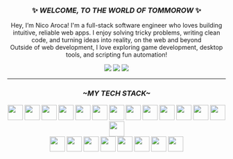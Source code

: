 <h3 align="center" style="italic"> ✨ <em>WELCOME, TO THE WORLD OF TOMMOROW</em> ✨ </h3>
<!-- Why do you always say it like that? -->

<p align="center">
      Hey, I’m Nico Aroca! I'm a full-stack software engineer who loves building intuitive, reliable web apps. I enjoy solving tricky problems, writing clean code, and turning ideas into reality, on the web and beyond
      <br/>
      Outside of web development, I love exploring game development, desktop tools, and scripting fun automation!

</p>


<div align="center">

[<img src="https://img.shields.io/badge/LinkedIn-0077B5?style=for-the-badge&logo=linkedin&logoColor=white">](https://www.linkedin.com/in/nicoaroca12/)
[<img src="https://img.shields.io/badge/Portfolio-255E63?style=for-the-badge&logo=About.me&logoColor=white">](https://nicoaroca.dev)
[<img src="https://img.shields.io/badge/Gmail-D14836?style=for-the-badge&logo=gmail&logoColor=white">](mailto:nicoaroca.isworking@gmail.com)

</div>

___

<h3 align="center"><em>~MY TECH STACK~</em></h2>

<p align="center">
  <img height="35" src="https://skillicons.dev/icons?i=javascript" />
  <img height="35" src="https://skillicons.dev/icons?i=typescript" />
  <img height="35" src="https://skillicons.dev/icons?i=css" />
  <img height="35" src="https://skillicons.dev/icons?i=html" />
  <img height="35" src="https://skillicons.dev/icons?i=scss" />
  <img height="35" src="https://skillicons.dev/icons?i=tailwind" />
  <img height="35" src="https://skillicons.dev/icons?i=react" />
  <img height="35" src="https://skillicons.dev/icons?i=nextjs" />
  <img height="35" src="https://skillicons.dev/icons?i=nodejs" />
  <img height="35" src="https://skillicons.dev/icons?i=express" />
  <img height="35" src="https://skillicons.dev/icons?i=postgresql" />
  <img height="35" src="https://skillicons.dev/icons?i=mongodb" />
  <img height="35" src="https://skillicons.dev/icons?i=net" />
  <img height="35" src="https://skillicons.dev/icons?i=cs" />
  <br/>
  <img height="35" src="https://skillicons.dev/icons?i=cpp" />
  <img height="35" src="https://skillicons.dev/icons?i=c" />
  <img height="35" src="https://skillicons.dev/icons?i=python" />
  <img height="35" src="https://skillicons.dev/icons?i=bash" />
  <img height="35" src="https://skillicons.dev/icons?i=vscodium" />
  <img height="35" src="https://skillicons.dev/icons?i=rider" />
  <img height="35" src="https://skillicons.dev/icons?i=figma" />
  <img height="35" src="https://skillicons.dev/icons?i=linux" />

 
<!--     <img src="https://skillicons.dev/icons?i=javascript,typescript,css,html,scss,tailwind,react,nextjs,nodejs,express,postgresql,mongodb,net,cs" /> 
	<br/>
    <img src="https://skillicons.dev/icons?i=cpp,c,python,bash,vscodium,rider,figma,linux" /> -->
</p>


<!-- <div >
	<code><img width="40" src="https://user-images.githubusercontent.com/25181517/192108372-f71d70ac-7ae6-4c0d-8395-51d8870c2ef0.png" alt="Git" title="Git"/></code>
	<code><img width="40" src="https://user-images.githubusercontent.com/25181517/192158954-f88b5814-d510-4564-b285-dff7d6400dad.png" alt="HTML" title="HTML"/></code>
	<code><img width="40" src="https://user-images.githubusercontent.com/25181517/183898674-75a4a1b1-f960-4ea9-abcb-637170a00a75.png" alt="CSS" title="CSS"/></code>
	<code><img width="40" src="https://user-images.githubusercontent.com/25181517/192158956-48192682-23d5-4bfc-9dfb-6511ade346bc.png" alt="Sass" title="Sass"/></code>
	<code><img width="40" src="https://user-images.githubusercontent.com/25181517/117447155-6a868a00-af3d-11eb-9cfe-245df15c9f3f.png" alt="JavaScript" title="JavaScript"/></code>
	<code><img width="40" src="https://user-images.githubusercontent.com/25181517/183897015-94a058a6-b86e-4e42-a37f-bf92061753e5.png" alt="React" title="React"/></code>
	<code><img width="40" src="https://user-images.githubusercontent.com/25181517/183568594-85e280a7-0d7e-4d1a-9028-c8c2209e073c.png" alt="Node.js" title="Node.js"/></code>
	<code><img width="40" src="https://user-images.githubusercontent.com/25181517/183859966-a3462d8d-1bc7-4880-b353-e2cbed900ed6.png" alt="Express" title="Express"/></code>
	<code><img width="40" src="https://user-images.githubusercontent.com/25181517/192106070-46255bcf-65e6-4c6b-a296-bf8d0d8fb2a7.png" alt="C" title="C"/></code>
	<code><img width="40" src="https://user-images.githubusercontent.com/25181517/192106073-90fffafe-3562-4ff9-a37e-c77a2da0ff58.png" alt="C++" title="C++"/></code>
	<code><img width="40" src="https://user-images.githubusercontent.com/25181517/183423507-c056a6f9-1ba8-4312-a350-19bcbc5a8697.png" alt="Python" title="Python"/></code>
	<code><img width="40" src="https://user-images.githubusercontent.com/25181517/117208740-bfb78400-adf5-11eb-97bb-09072b6bedfc.png" alt="PostgreSQL" title="PostgreSQL"/></code>
	<code><img width="40" src="https://github.com/marwin1991/profile-technology-icons/assets/76662862/2481dc48-be6b-4ebb-9e8c-3b957efe69fa" alt="Linux" title="Linux"/></code>
	<code><img width="40" src="https://user-images.githubusercontent.com/25181517/186884156-e63da389-f3e1-4dca-a6c1-d76e886ba22a.png" alt="Arch Linux" title="Arch Linux"/></code>
</div> -->


<!--
**tailsmster/tailsmster** is a ✨ _special_ ✨ repository because its `README.md` (this file) appears on your GitHub profile.

Here are some ideas to get you started:

- 🔭 I’m currently working on ...
- 🌱 I’m currently learning ...
- 👯 I’m looking to collaborate on ...
- 🤔 I’m looking for help with ...
- 💬 Ask me about ...
- 📫 How to reach me: ...
- 😄 Pronouns: ...
- ⚡ Fun fact: ...
-->
